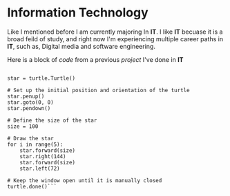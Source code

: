 # Information Technology

Like I mentioned before I am currently majoring In **IT**. I like **IT** becuase it is a broad feild of study, and right now I'm experiencing multiple career paths in **IT**, such as, Digital media and software engineering. 

Here is a block of *code* from a previous *project* I've done in **IT**

```import turtle

star = turtle.Turtle()

# Set up the initial position and orientation of the turtle
star.penup()
star.goto(0, 0)
star.pendown()

# Define the size of the star
size = 100

# Draw the star
for i in range(5):
    star.forward(size)
    star.right(144)
    star.forward(size)
    star.left(72)
    
# Keep the window open until it is manually closed
turtle.done()```

